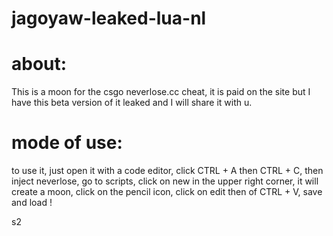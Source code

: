 # jagoyaw-leaked-lua-nl
# about:
This is a moon for the csgo neverlose.cc cheat, it is paid on the site but I have this beta version of it leaked and I will share it with u.

# mode of use:
to use it, just open it with a code editor, click CTRL + A then CTRL + C, then inject neverlose, go to scripts, click on new in the upper right corner, it will create a moon, click on the pencil icon, click on edit then of CTRL + V, save and load !

s2

